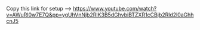 Copy this link for setup --> https://www.youtube.com/watch?v=AWuRl0w7E7Q&pp=ygUhVnNjb2RlK3B5dGhvbiBTZXR1cCBjb2Rld2l0aGhhcnJ5